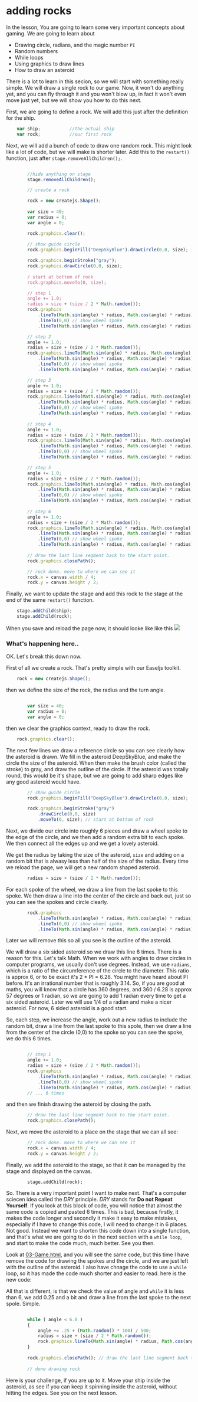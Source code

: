 # adding rocks

In the lesson, You are going to learn some very important concepts about gaming. We are going to learn about
* Drawing circle, radians, and the magic number `PI`
* Random numbers
* While loops
* Using graphics to draw lines
* How to draw an asteroid
 
There is a lot to learn in this secion, so we will start with something really simple. We will draw a single rock to our game. Now, it won't do anything yet, and you can fly through it and you won't blow up, in fact it won't even move just yet, but we will show you how to do this next.

First, we are going to define a rock. We will add this just after the definition for the ship.

```js
	var ship;			//the actual ship
	var rock;           //our first rock

```

Next, we will add a bunch of code to draw one random rock. This might look like a lot of code, but we will make is shorter later. Add this to the `restart()` function, just after `stage.removeAllChildren();`. 

```js

        //hide anything on stage 
		stage.removeAllChildren();

		// create a rock

		rock = new createjs.Shape();
		
		var size = 40;
		var radius = 0;
		var angle = 0;

        rock.graphics.clear();
        
		// show guide circle
		rock.graphics.beginFill("DeepSkyBlue").drawCircle(0,0, size);

		rock.graphics.beginStroke("gray"); 
        rock.graphics.drawCircle(0,0, size);
        
        / start at bottom of rock
		rock.graphics.moveTo(0, size); 

		// step 1
		angle += 1.0;
		radius = size + (size / 2 * Math.random());
		rock.graphics
			.lineTo(Math.sin(angle) * radius, Math.cos(angle) * radius)
			.lineTo(0,0) // show wheel spoke
			.lineTo(Math.sin(angle) * radius, Math.cos(angle) * radius);

		// step 2
		angle += 1.0;
		radius = size + (size / 2 * Math.random());
		rock.graphics.lineTo(Math.sin(angle) * radius, Math.cos(angle) * radius)
			.lineTo(Math.sin(angle) * radius, Math.cos(angle) * radius)
			.lineTo(0,0) // show wheel spoke
			.lineTo(Math.sin(angle) * radius, Math.cos(angle) * radius);

		// step 3
		angle += 1.0;
		radius = size + (size / 2 * Math.random());
		rock.graphics.lineTo(Math.sin(angle) * radius, Math.cos(angle) * radius)
			.lineTo(Math.sin(angle) * radius, Math.cos(angle) * radius)
			.lineTo(0,0) // show wheel spoke
			.lineTo(Math.sin(angle) * radius, Math.cos(angle) * radius);
			
		// step 4
		angle += 1.0;
		radius = size + (size / 2 * Math.random());
		rock.graphics.lineTo(Math.sin(angle) * radius, Math.cos(angle) * radius)
			.lineTo(Math.sin(angle) * radius, Math.cos(angle) * radius)
			.lineTo(0,0) // show wheel spoke
			.lineTo(Math.sin(angle) * radius, Math.cos(angle) * radius);

		// step 5
		angle += 1.0;
		radius = size + (size / 2 * Math.random());
		rock.graphics.lineTo(Math.sin(angle) * radius, Math.cos(angle) * radius)
			.lineTo(Math.sin(angle) * radius, Math.cos(angle) * radius)
			.lineTo(0,0) // show wheel spoke
			.lineTo(Math.sin(angle) * radius, Math.cos(angle) * radius);
		
		// step 6
		angle += 1.0;
		radius = size + (size / 2 * Math.random());
		rock.graphics.lineTo(Math.sin(angle) * radius, Math.cos(angle) * radius)
			.lineTo(Math.sin(angle) * radius, Math.cos(angle) * radius)
			.lineTo(0,0) // show wheel spoke
            .lineTo(Math.sin(angle) * radius, Math.cos(angle) * radius);
            
		// draw the last line segment back to the start point.
		rock.graphics.closePath(); 

		// rock done. move to where we can see it
		rock.x = canvas.width / 4;
        rock.y = canvas.height / 2; 
```

Finally, we want to update the stage and add this rock to the stage at the end of the same `restart()` function.

```js
    stage.addChild(ship);
    stage.addChild(rock);
```

When you save and reload the page now, it should looke like like this ![](images/blue-rock.png)

### What's happening here..

OK. Let's break this down now. 

First of all we create a rock. That's pretty simple with our Easeljs toolkit.
```js
    rock = new createjs.Shape();
```
 then we define the size of the rock, the radius and the turn angle.

```js

		var size = 40;
		var radius = 0;
		var angle = 0;
```
then we clear the graphics context, ready to draw the rock.

```js
    rock.graphics.clear();
```
The next few lines we draw a reference circle so you can see clearly how the asteroid is drawn. We fill in the asteroid DeepSkyBlue, and make the circle the size of the asteroid. When then make the brush color (called the stroke) to gray, and draw the outline of the circle. If the asteroid was totally round, this would be it's shape, but we are going to add sharp edges like any good asteroid would have.

```js
		// show guide circle
		rock.graphics.beginFill("DeepSkyBlue").drawCircle(0,0, size);

		rock.graphics.beginStroke("gray")
			.drawCircle(0,0, size)
            .moveTo(0, size); // start at bottom of rock
```

Next, we divide our circle into roughly 6 pieces and draw a wheel spoke to the edge of the circle, and we then add a random extra bit to each spoke. We then connect all the edges up and we get a lovely asteroid. 

We get the radius by taking the size of the asteroid, `size` and adding on a random bit that is alwasy less than half of the size of the radius. Every time we reload the page, we wiil get a new random shaped asteroid.

```js
		radius = size + (size / 2 * Math.random());
```
For each spoke of the wheel, we draw a line from the last spoke to this spoke. We then draw a line into the center of the circle and back out, just so you can see the spokes and circle clearly. 

```js
        rock.graphics
			.lineTo(Math.sin(angle) * radius, Math.cos(angle) * radius)
			.lineTo(0,0) // show wheel spoke
			.lineTo(Math.sin(angle) * radius, Math.cos(angle) * radius);

```
Later we will remove this so all you see is the outline of the asteroid. 

We will draw a six sided asteroid so we draw this line 6 times. There is a reason for this.  Let's talk Math. When we work with angles to draw circles in computer programs, we usually don't use degrees. Instead, we use `radians`, which is a ratio of the circumference of the circle to the diameter. This ratio is approx 6, or to be exact it's 2 * PI = 6.28. You might have heard about PI before. It's an irrational number that is roughly 3.14. So, if you are good at maths, you will know that a circle has 360 degrees, and 360 / 6.28 is approx 57 degrees or 1 radian, so we are going to add 1 radian every time to get a six sided asteroid. Later we will use 1/4 of a radian and make a nicer asteroid. For now, 6 sided asteroid is a good start.

So, each step, we increase the angle, work out a new radius to include the random bit, draw a line from the last spoke to this spole, then we draw a line from the center of the circle (0,0) to the spoke so you can see the spoke, we do this 6 times.


```js

        // step 1
		angle += 1.0;
		radius = size + (size / 2 * Math.random());
		rock.graphics
			.lineTo(Math.sin(angle) * radius, Math.cos(angle) * radius)
			.lineTo(0,0) // show wheel spoke
            .lineTo(Math.sin(angle) * radius, Math.cos(angle) * radius);
        // ... 6 times

```
and then we finish drawing the asteroid by closing the path.

```js
        // draw the last line segment back to the start point.
		rock.graphics.closePath(); 
```

Next, we move the asteroid to a place on the stage that we can all see:

```js
    	// rock done. move to where we can see it
		rock.x = canvas.width / 4;
        rock.y = canvas.height / 2; 
```
Finally, we add the asteroid to the stage, so that it can be managed by the stage and displayed on the canvas.

```
		stage.addChild(rock);
```

So. There is a very important point I want to make next. That's a computer sciecen idea called  the *DRY* principle. *DRY* stands for __Do not Repeat Yourself__. If you look at this block of code, you will notice that almost the same code is copied and pasted 6 times. This is bad, because firstly, it makes the code longer and secondly it make it easy to make mistakes, especially if I have to change this code, I will need to change it in 6 places. Not good. Instead we want to shorten this code down into a single function, and that's what we are going to do in the next section with a `while loop`, and start to make the code much, much better. See you then.

Look at [03-Game.html](03-Game.html), and you will see the same code, but this time I have remove the code for drawing the spokes and the circle, and we are just left with the outline of the asteroid. I also have chnage the code to use a `while` loop, so it has made the code much shorter and easier to read. here is the new code:

All that is different, is that we check the value of angle and `while` it is less than 6, we add 0.25 and a bit and draw a line from the last spoke to the next spole. Simple.

```js

		while ( angle < 6.0 )
		{
			angle += .25 + (Math.random() * 100) / 500;
			radius = size + (size / 2 * Math.random());
			rock.graphics.lineTo(Math.sin(angle) * radius, Math.cos(angle) * radius);
		}
		
		rock.graphics.closePath(); // draw the last line segment back to the start point.
		
        // done drawing rock
```

Here is your challenge, if you are up to it. Move your ship inside the asteroid, as see if you can keep it spinning inside the asteroid, without hitting the edges. See you on the next lesson.










